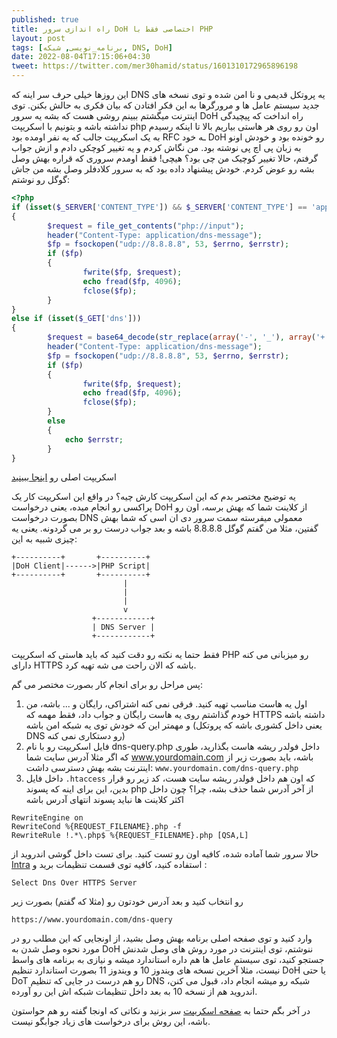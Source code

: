 ```yaml
---
published: true
title: راه اندازی سرور DoH اختصاصی فقط با PHP
layout: post
tags: [برنامه_نویسی, شبکه, DNS, DoH]
date: 2022-08-04T17:15:06+04:30
tweet: https://twitter.com/mer30hamid/status/1601310172965896198
---
```


این روزها خیلی حرف سر اینه که DNS یه پروتکل قدیمی و نا امن شده و توی نسخه های جدید سیستم عامل ها و مرورگرها به این فکر افتادن که بیان فکری به حالش بکنن.
توی اینترنت میگشتم ببینم روشی هست که بشه یه سرور DoH راه انداخت که پیچیدگی نداشته باشه و بتونیم با اسکریپت php اون رو روی هر هاستی بیاریم بالا تا اینکه رسیدم به یک اسکریپت جالب که  یه نفر اومده بود RFC ـه خود DoH رو خونده بود و خودش اونو به زبان پی اچ پی نوشته بود. من نگاش کردم  و یه تغییر کوچکی دادم و ازش جواب گرفتم، حالا تغییر کوچیک من چی بود؟ هیچی! فقط اومدم سروری که قراره بهش وصل بشه رو عوض کردم. خودش پیشنهاد داده بود که به سرور کلادفلر وصل بشه من جاش گوگل رو نوشتم:

```php
<?php
if (isset($_SERVER['CONTENT_TYPE']) && $_SERVER['CONTENT_TYPE'] == 'application/dns-message')
{
        $request = file_get_contents("php://input");
        header("Content-Type: application/dns-message");
        $fp = fsockopen("udp://8.8.8.8", 53, $errno, $errstr);
        if ($fp)
        {
                fwrite($fp, $request);
                echo fread($fp, 4096);
                fclose($fp);
        }
}
else if (isset($_GET['dns']))
{
        $request = base64_decode(str_replace(array('-', '_'), array('+', '/'), $_GET['dns']));
        header("Content-Type: application/dns-message");
        $fp = fsockopen("udp://8.8.8.8", 53, $errno, $errstr);
        if ($fp)
        {
                fwrite($fp, $request);
                echo fread($fp, 4096);
                fclose($fp);
        }
        else
        {
            echo $errstr;
        }
}
```

اسکریپت اصلی رو [اینجا ببینید](https://github.com/NotMikeDEV/DoH/blob/master/dns.php)

یه توضیح مختصر بدم که این اسکریپت کارش چیه؟ در واقع این اسکریپت کار یک پراکسی رو انجام میده، یعنی درخواست DoH از کلاینت شما که بهش برسه، اون رو بصورت درخواست DNS معمولی میفرسته سمت سرور دی ان اسی که شما بهش گفتین، مثلا من گفتم گوگل 8.8.8.8 باشه و بعد جواب درست رو بر می گردونه. یعنی یه چیزی شبیه به این:

```text
+----------+       +----------+  
|DoH Client|------>|PHP Script|  
+----------+       +----------+  
                         |       
                         |       
                         |       
                         v       
                  +------------+ 
                  | DNS Server | 
                  +------------+ 
```

فقط حتما یه نکته رو دقت کنید که باید هاستی که اسکریپت PHP رو میزبانی می کنه دارای HTTPS باشه که الان راحت می شه تهیه کرد.

پس مراحل رو برای انجام کار بصورت مختصر می گم:

1. اول یه هاست مناسب تهیه کنید. فرقی نمی کنه اشتراکی، رایگان و ... باشه، من خودم گذاشتم روی یه هاست رایگان و جواب داد، فقط مهمه که HTTPS داشته باشه و مهمتر این که خودش توی یه شبکه امن باشه (یعنی داخل کشوری باشه که پروتکل DNS رو دستکاری نمی کنه)
2. فایل اسکریپت رو با نام dns-query.php داخل فولدر ریشه هاست بگذارید، طوری که اگر مثلا آدرس سایت شما www.yourdomain.com باشه، باید بصورت زیر از اینترنت بشه بهش دسترسی داشت:
   `www.yourdomain.com/dns-query.php`
3. داخل فایل `.htaccess` که اون هم داخل فولدر ریشه سایت هست، کد زیر رو قرار بدین، این برای اینه که پسوند php از آخر آدرس شما حذف بشه، چرا؟ چون داخل اکثر کلاینت ها نباید پسوند انتهای آدرس باشه



```text
RewriteEngine on
RewriteCond %{REQUEST_FILENAME}.php -f
RewriteRule !.*\.php$ %{REQUEST_FILENAME}.php [QSA,L]
```



حالا سرور شما آماده شده، کافیه اون رو تست کنید. برای تست داخل گوشی اندروید از [Intra](https://getintra.org/) استفاده کنید، کافیه توی قسمت تنظیمات برید و :

```text
Select Dns Over HTTPS Server
```

رو انتخاب کنید و بعد آدرس خودتون رو (مثلا که گفتم) بصورت زیر

```text
https://www.yourdomain.com/dns-query
```

وارد کنید و توی صفحه اصلی برنامه بهش وصل بشید، از اونجایی که این مطلب رو در مورد نحوه وصل شدن به DoH ننوشتم، توی اینترنت در مورد روش های وصل شدنش جستجو کنید، توی سیستم عامل ها هم داره استاندارد میشه و نیازی به برنامه های واسط نیست، مثلا آخرین نسخه های ویندوز 10 و ویندوز 11 بصورت استاندارد تنظیم DoH یا حتی DoT رو هم درست در جایی که تنظیم DNS شبکه رو میشه انجام داد، قبول می کنن، اندروید هم از نسخه 10 به بعد داخل تنظیمات شبکه اش این رو آورده.

در آخر بگم حتما به [صفحه اسکریپت](https://github.com/NotMikeDEV/DoH) سر بزنید و نکاتی که  اونجا گفته رو هم حواستون باشه، این روش برای درخواست های زیاد جوابگو نیست. 